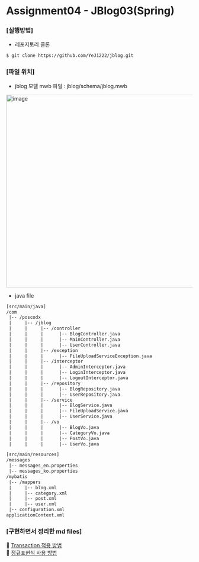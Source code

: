 # Assignment04 - JBlog03(Spring)

### [실행방법]
- 레포지토리 클론 
```sh
$ git clone https://github.com/YeJi222/jblog.git
```

### [파일 위치]
- jblog 모델 mwb 파일 : jblog/schema/jblog.mwb
<img width="521" alt="image" src="https://github.com/YeJi222/jblog/assets/70511859/ecc2ddaa-df69-49e0-9012-9df54522c8ba">

- java file
```txt
[src/main/java]
/com
 |-- /poscodx
 |     |-- /jblog
 |     |     |-- /controller 
 |     |     |      |-- BlogController.java
 |     |     |      |-- MainController.java
 |     |     |      |-- UserController.java
 |     |     |-- /exception
 |     |     |      |-- FileUploadServiceException.java
 |     |     |-- /interceptor
 |     |     |      |-- AdminInterceptor.java
 |     |     |      |-- LoginInterceptor.java
 |     |     |      |-- LogoutInterceptor.java
 |     |     |-- /repository
 |     |     |      |-- BlogRepository.java
 |     |     |      |-- UserRepository.java
 |     |     |-- /service
 |     |     |      |-- BlogService.java
 |     |     |      |-- FileUploadService.java
 |     |     |      |-- UserService.java
 |     |     |-- /vo
 |     |     |      |-- BlogVo.java
 |     |     |      |-- CategoryVo.java
 |     |     |      |-- PostVo.java
 |     |     |      |-- UserVo.java

[src/main/resources]
/messages
 |-- messages_en.properties
 |-- messages_ko.properties
/mybatis
 |-- /mappers
 |     |-- blog.xml
 |     |-- category.xml
 |     |-- post.xml
 |     |-- user.xml
 |-- configuration.xml
applicationContext.xml 
```

### [구현하면서 정리한 md files]
🐋 [Transaction 적용 방법](https://github.com/YeJi222/jblog/blob/main/transaction.md)    
🐋 [정규표현식 사용 방법](https://github.com/YeJi222/jblog/blob/main/regex.md)







